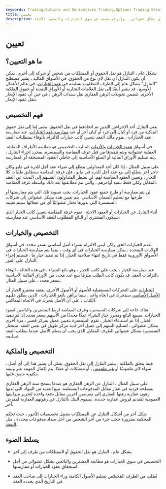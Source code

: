 ```yaml
---
keywords: Trading,Options and Derivatives Trading,Options Trading Strategy and Education,Options and Derivatives,Strategy and Education
title: تعيين
description: التعيين هو مطابقة البائع والمشتري بشكل عشوائي ، وإبرام صفقة في سوق الخيارات والعقود الآجلة.
---
```


# تعيين
## ما هو التعيين؟

بشكل عام ، التنازل هو نقل الحقوق أو الممتلكات من شخص أو شركة إلى أخرى. يمكن أن يكون التنازل أي نقل لأي نوع من الحقوق. في الأسواق المالية ، يشير مصطلح "التنازل" بشكل عام إلى الطرف المطلوب تسليمه في [عقد الخيارات](/optionscontract). في عالم الأعمال الأوسع ، قد يشير أيضًا إلى نقل العلامات التجارية أو الأوراق النقدية أو حقوق الملكية الأخرى. تتضمن تحويلات الرهن العقاري نقل سندات الرهن ، في حين أن عقود الإيجار تنقل عقود الإيجار.

## فهم التخصيص

يعني التنازل أحد الإجراءين اللذين تم اتخاذهما في نقل الحقوق. يشير إما إلى نقل حقوق الملكية من فرد أو كيان إلى فرد أو كيان آخر أو عند [ممارسة عقد الخيارات](/exercise). عند ممارسة عقد الخيارات ، يقوم مالك العقد بتعيين كاتب خيارات للالتزام بالوفاء بمتطلبات العقد.

في أسواق [عقود الخيارات](/futurescontract) [والأدوات](/futurescontract) المالية ، التخصيص هو مطابقة الأطراف المقابلة. العملية عشوائية ويتم تنفيذها من قبل غرف المقاصة والسمسرة. بمجرد إجراء التنازل ، يتم تسليم الأوراق المالية أو السلع الأساسية إلى حاملي العقود المستحقة أو الممارسه.

على سبيل المثال ، إذا كان أحد المتداولين يتطلع إلى شراء عقد آجل للذرة في مايو وكان تاجر آخر يتطلع إلى بيع عقد آجل للذرة في مايو ، فإن غرفة المقاصة ستطابق طلبات كلا التجار ، وتعيين العقود المناسبة لهم. لن يضطر المتداولون أنفسهم إلى البحث عن العقد المقابل ولكن فقط تنفيذ أوامرهم ، والتي تتم مطابقتها بعد ذلك بواسطة غرفة المقاصة.

لن يتم ممارسة أو طرح جميع عقود الخيارات. يجب تسوية تلك التي يتم ممارستها أو طرحها مع تسليم الضمان الأساسي. يتم تعيين هذه بشكل عشوائي إلى شركات السمسرة التي بدورها تختار عشوائيًا أي من عملائها سيتم تعيينه.

أثناء التنازل عن الخيارات أو العقود الآجلة ، تقوم [غرفة المقاصة](/clearinghouse) بتعيين كاتب الخيار الذي سيكون المشتري أو البائع المطلوب للعقد الأساسي عند ممارسته.

## التخصيص والخيارات

تقدم الخيارات الحق ولكن ليس الالتزام بشراء أصل أساسي بسعر محدد. في أسواق الولايات المتحدة ، يمكن ممارسة الخيارات في أي وقت ، بينما يتم ممارسة الخيارات في الأسواق الأوروبية فقط في تاريخ انتهاء صلاحية الخيار. إذا تم تنفيذ خيار ما ، فسيتم إجراء التنازل على الفور.

عند ممارسة الخيار ، يجب على كاتب الخيار ، وهو بائع الشراء ، في هذه الحالة ، الوفاء بالتزامات العقد. قد يكون كاتب الطلب ملزمًا ببيع عدد محدد من الأوراق المالية الأساسية بسعر محدد ، على سبيل المثال.

[الخيارات](/option) على التحركات المستقبلية للأسهم أو الأصول الأخرى. يعتقد مشترو الخيار أن [الأصل الأساسي](/underlying-asset) سيتحرك في اتجاه واحد ، بينما يراهن بائعو الخيارات ، الذين يطلق عليهم الكتاب ، على أن الأصل يتحرك في الاتجاه المعاكس.

هناك حاجة إلى شركات السمسرة وغرف المقاصة لربط المشترين والبائعين لعقود الخيارات. سيبيع البائع ومحرر خيار الشراء عددًا محددًا من الأسهم بسعر محدد إذا تم تنفيذ الخيار. إذا تم استدعاء الخيار ، تقوم السمسرة بتعيين عميل بمركز قصير ، مرة أخرى بشكل عشوائي ، لتسليم السهم إلى عميل آخر لديه مركز طويل في نفس العقد. ستختار السمسرة بشكل عشوائي الطرف المقابل الذي يجب أن يسلم الأصل عندما يتطلب العقد تسليمه.

## التخصيص والملكية

فيما يتعلق بالملكية ، يشير التنازل إلى نقل الحقوق. يمكن أن يشير هذا إلى أي أصل ، سواء كان ملموسًا أو [غير ملموس](/intangibleasset) ، أو ممتلكات أو عقدًا. يتم إكمال المهمة عبر وثيقة مكتوبة متفق عليها.

على سبيل المثال ، التنازل عن الرهن العقاري هو عندما يسمح سند الرهن العقاري بمصلحة فردية في عقار مقابل المدفوعات المستلمة. تبيع العديد من البنوك التي لديها رهون عقارية رهنها العقاري إلى مقرضين آخرين مقابل دفعة واحدة لتحرير ميزانيتها العمومية لتقديم قروض عقارية جديدة. سيقوم البنك بالتنازل عن رهونهم العقارية لمقرض آخر.

شكل آخر من أشكال التنازل عن الممتلكات يشمل تخصيصات [الأجور](/wage-assignment) ، حيث تحكم المحكمة بضرورة حجب جزء من أجر الشخص من أجل سداد مدفوعات محددة ، مثل [النفقة](/alimony).

## يسلط الضوء

- بشكل عام ، التنازل هو نقل الحقوق أو الممتلكات من طرف إلى آخر.

- التخصيص في سوق الخيارات هو مطابقة المشترين والبائعين بشكل عشوائي من أجل استحقاق عقود الخيارات أو ممارستها.

- يُطلب من الطرف المُخصَّص تسليم الأصول الكامنة وراء الخيارات إلى صاحب العقد في التاريخ الذي يحدده العقد.

